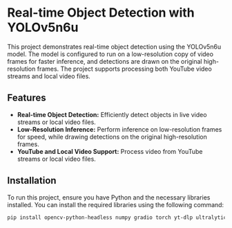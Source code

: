 # Real-time Object Detection with YOLOv5n6u

This project demonstrates real-time object detection using the YOLOv5n6u model. The model is configured to run on a low-resolution copy of video frames for faster inference, and detections are drawn on the original high-resolution frames. The project supports processing both YouTube video streams and local video files.

## Features

- **Real-time Object Detection:** Efficiently detect objects in live video streams or local video files.
- **Low-Resolution Inference:** Perform inference on low-resolution frames for speed, while drawing detections on the original high-resolution frames.
- **YouTube and Local Video Support:** Process video from YouTube streams or local video files.

## Installation

To run this project, ensure you have Python and the necessary libraries installed. You can install the required libraries using the following command:

```bash
pip install opencv-python-headless numpy gradio torch yt-dlp ultralytics


